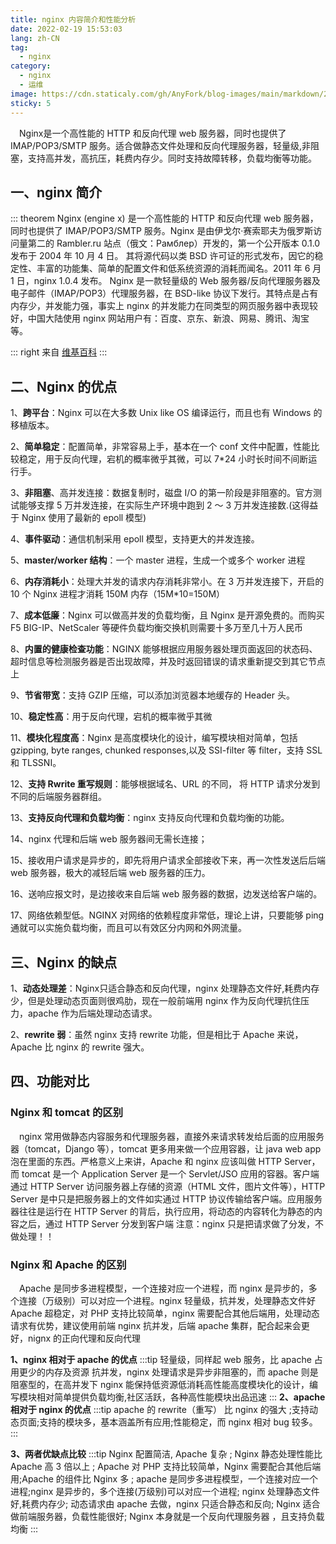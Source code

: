 ```yaml
---
title: nginx 内容简介和性能分析
date: 2022-02-19 15:53:03
lang: zh-CN
tag:
  - nginx
category:
  - nginx
  - 运维
image: https://cdn.staticaly.com/gh/AnyFork/blog-images/main/markdown/202209041530281.png
sticky: 5
---
```


&emsp;Nginx是一个高性能的 HTTP 和反向代理 web 服务器，同时也提供了IMAP/POP3/SMTP 服务。适合做静态文件处理和反向代理服务器，轻量级,非阻塞，支持高并发，高抗压，耗费内存少。同时支持故障转移，负载均衡等功能。

<!-- more -->

## 一、nginx 简介

::: theorem
Nginx (engine x) 是一个高性能的 HTTP 和反向代理 web 服务器，同时也提供了 IMAP/POP3/SMTP 服务。Nginx 是由伊戈尔·赛索耶夫为俄罗斯访问量第二的 Rambler.ru 站点（俄文：Рамблер）开发的，第一个公开版本 0.1.0 发布于 2004 年 10 月 4 日。
其将源代码以类 BSD 许可证的形式发布，因它的稳定性、丰富的功能集、简单的配置文件和低系统资源的消耗而闻名。2011 年 6 月 1 日，nginx 1.0.4 发布。
Nginx 是一款轻量级的 Web 服务器/反向代理服务器及电子邮件（IMAP/POP3）代理服务器，在 BSD-like 协议下发行。其特点是占有内存少，并发能力强，事实上 nginx 的并发能力在同类型的网页服务器中表现较好，中国大陆使用 nginx 网站用户有：百度、京东、新浪、网易、腾讯、淘宝等。

::: right
来自 [维基百科](https://baike.baidu.com/item/nginx/3817705?fr=aladdin)
:::

## 二、Nginx 的优点

1、**跨平台**：Nginx 可以在大多数 Unix like OS 编译运行，而且也有 Windows 的移植版本。

2、**简单稳定**：配置简单，非常容易上手，基本在一个 conf 文件中配置，性能比较稳定，用于反向代理，宕机的概率微乎其微，可以 7\*24 小时长时间不间断运行手。

3、**非阻塞**、高并发连接：数据复制时，磁盘 I/O 的第一阶段是非阻塞的。官方测试能够支撑 5 万并发连接，在实际生产环境中跑到 2 ～ 3 万并发连接数.(这得益于 Nginx 使用了最新的 epoll 模型)

4、**事件驱动**：通信机制采用 epoll 模型，支持更大的并发连接。

5、**master/worker 结构**：一个 master 进程，生成一个或多个 worker 进程

6、**内存消耗小**：处理大并发的请求内存消耗非常小。在 3 万并发连接下，开启的 10 个 Nginx 进程才消耗 150M 内存（15M\*10=150M）

7、**成本低廉**：Nginx 可以做高并发的负载均衡，且 Nginx 是开源免费的。而购买 F5 BIG-IP、NetScaler 等硬件负载均衡交换机则需要十多万至几十万人民币

8、**内置的健康检查功能**：NGINX 能够根据应用服务器处理页面返回的状态码、超时信息等检测服务器是否出现故障，并及时返回错误的请求重新提交到其它节点上

9、**节省带宽**：支持 GZIP 压缩，可以添加浏览器本地缓存的 Header 头。

10、**稳定性高**：用于反向代理，宕机的概率微乎其微

11、**模块化程度高**：Nginx 是高度模块化的设计，编写模块相对简单，包括 gzipping, byte ranges, chunked responses,以及 SSI-filter 等 filter，支持 SSL 和 TLSSNI。

12、**支持 Rwrite 重写规则**：能够根据域名、URL 的不同， 将 HTTP 请求分发到不同的后端服务器群组。

13、**支持反向代理和负载均衡**：nginx 支持反向代理和负载均衡的功能。

14、nginx 代理和后端 web 服务器间无需长连接；

15、接收用户请求是异步的，即先将用户请求全部接收下来，再一次性发送后后端 web 服务器，极大的减轻后端 web 服务器的压力。

16、送响应报文时，是边接收来自后端 web 服务器的数据，边发送给客户端的。

17、网络依赖型低。NGINX 对网络的依赖程度非常低，理论上讲，只要能够 ping 通就可以实施负载均衡，而且可以有效区分内网和外网流量。

## 三、Nginx 的缺点

1、**动态处理差**：Nginx只适合静态和反向代理，nginx 处理静态文件好,耗费内存少，但是处理动态页面则很鸡肋，现在一般前端用 nginx 作为反向代理抗住压力，apache 作为后端处理动态请求。

2、**rewrite 弱**：虽然 nginx 支持 rewrite 功能，但是相比于 Apache 来说，Apache 比 nginx 的 rewrite 强大。

## 四、功能对比

### Nginx 和 tomcat 的区别

&emsp;nginx 常用做静态内容服务和代理服务器，直接外来请求转发给后面的应用服务器（tomcat，Django 等），tomcat 更多用来做一个应用容器，让 java web app 泡在里面的东西。严格意义上来讲，Apache 和 nginx 应该叫做 HTTP Server，而 tomcat 是一个 Application Server 是一个 Servlet/JSO 应用的容器。客户端通过 HTTP Server 访问服务器上存储的资源（HTML 文件，图片文件等），HTTP Server 是中只是把服务器上的文件如实通过 HTTP 协议传输给客户端。应用服务器往往是运行在 HTTP Server 的背后，执行应用，将动态的内容转化为静态的内容之后，通过 HTTP Server 分发到客户端
注意：nginx 只是把请求做了分发，不做处理！！

### Nginx 和 Apache 的区别

&emsp;Apache 是同步多进程模型，一个连接对应一个进程，而 nginx 是异步的，多个连接（万级别）可以对应一个进程。nginx 轻量级，抗并发，处理静态文件好
Apache 超稳定，对 PHP 支持比较简单，nginx 需要配合其他后端用，处理动态请求有优势，建议使用前端 nginx 抗并发，后端 apache 集群，配合起来会更好，nignx 的正向代理和反向代理

**1、nginx 相对于 apache 的优点**
:::tip
轻量级，同样起 web 服务，比 apache 占用更少的内存及资源 抗并发，nginx 处理请求是异步非阻塞的，而 apache 则是阻塞型的，在高并发下 nginx 能保持低资源低消耗高性能高度模块化的设计，编写模块相对简单提供负载均衡,社区活跃，各种高性能模块出品迅速
:::
**2、apache 相对于 nginx 的优点**
:::tip
apache 的 rewrite（重写） 比 nginx 的强大 ;支持动态页面;支持的模块多，基本涵盖所有应用;性能稳定，而 nginx 相对 bug 较多。
:::

**3、两者优缺点比较**
:::tip
Nginx 配置简洁, Apache 复杂 ;
Nginx 静态处理性能比 Apache 高 3 倍以上 ;
Apache 对 PHP 支持比较简单，Nginx 需要配合其他后端用;Apache 的组件比 Nginx 多 ;
apache 是同步多进程模型，一个连接对应一个进程;nginx 是异步的，多个连接(万级别)可以对应一个进程;
nginx 处理静态文件好,耗费内存少;
动态请求由 apache 去做，nginx 只适合静态和反向;
Nginx 适合做前端服务器，负载性能很好;
Nginx 本身就是一个反向代理服务器 ，且支持负载均衡
:::
